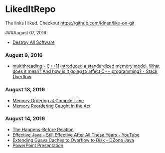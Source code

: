 # LikedItRepo
The links I liked. Checkout https://github.com/Idnan/like-on-git

###August 07, 2016
- [Destroy All Software](https://www.destroyallsoftware.com/screencasts) 

### August 9, 2016
- [multithreading - C++11 introduced a standardized memory model. What does it mean? And how is it going to affect C++ programming? - Stack Overflow](https://stackoverflow.com/questions/6319146/c11-introduced-a-standardized-memory-model-what-does-it-mean-and-how-is-it-g) 

### August 13, 2016
- [Memory Ordering at Compile Time](http://preshing.com/20120625/memory-ordering-at-compile-time/) 
- [Memory Reordering Caught in the Act](http://preshing.com/20120515/memory-reordering-caught-in-the-act/) 

### August 14, 2016
- [The Happens-Before Relation](http://preshing.com/20130702/the-happens-before-relation/) 
- [Effective Java - Still Effective After All These Years - YouTube](https://www.youtube.com/watch?v=V1vQf4qyMXg) 
- [Extending Guava Caches to Overflow to Disk - DZone Java](https://dzone.com/articles/extending-guava-caches) 
- [PowerPoint Presentation](http://javaspecialists.eu/talks/jfokus13/PhaserAndStampedLock.pdf) 
